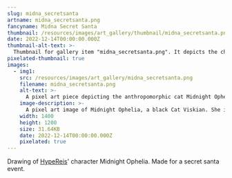 ```yaml
---
slug: midna_secretsanta
artname: midna_secretsanta.png
fancyname: Midna Secret Santa
thumbnail: /resources/images/art_gallery/thumbnail/midna_secretsanta.png
date: 2022-12-14T00:00:00.000Z
thumbnail-alt-text: >-
  Thumbnail for gallery item "midna_secretsanta.png". It depicts the character Midnight Ophelia looking over her back.
pixelated-thumbnail: true
images:
  - img1:
    src: /resources/images/art_gallery/midna_secretsanta.png
    filename: midna_secretsanta.png
    alt-text: >-
      A pixel art piece depicting the anthropomorphic cat Midnight Ophelia posing.
    image-description: >-
      A pixel art image of Midnight Ophelia, a black Cat Viskian. She is walking towards the left, looking over her shoulder and upwards. She is making a gesture with her left hand and her right hand is on her hip. Towards the uper left corner of the image there is also a portrait drawing of her. She is looking at the viewer with her head tilted up slightly and sticking her tongue out. Both of these are situated on an abstract pink background.
    width: 1400
    height: 1200
    size: 31.64KB
    date: 2022-12-14T00:00:00.000Z
    pixelated: true
---
```

<p>
	Drawing of <a href="https://twitter.com/HypeReis" target="_blank">HypeReis</a>' character Midnight Ophelia. Made for a secret santa event.
</p>
